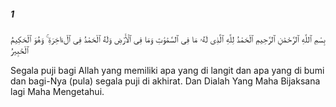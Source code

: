 ##### 1

<span class="ayah">بِسْمِ ٱللَّهِ ٱلرَّحْمَٰنِ ٱلرَّحِيمِ ٱلْحَمْدُ لِلَّهِ ٱلَّذِى لَهُۥ مَا فِى ٱلسَّمَٰوَٰتِ وَمَا فِى ٱلْأَرْضِ وَلَهُ ٱلْحَمْدُ فِى ٱلْءَاخِرَةِ ۚ وَهُوَ ٱلْحَكِيمُ ٱلْخَبِيرُ</span>

<span class="ayah_translation">Segala puji bagi Allah yang memiliki apa yang di langit dan apa yang di bumi dan bagi-Nya (pula) segala puji di akhirat. Dan Dialah Yang Maha Bijaksana lagi Maha Mengetahui.</span>
